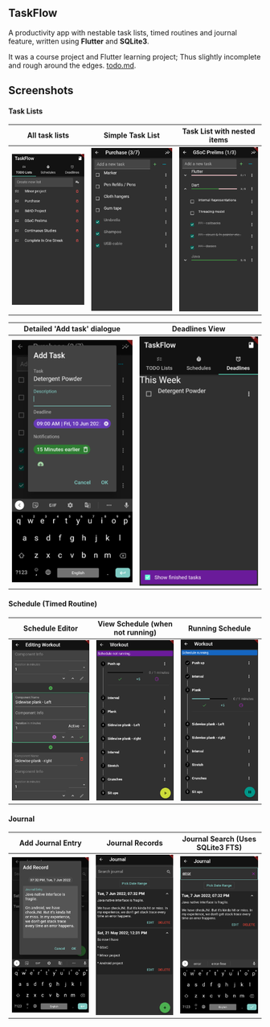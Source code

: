 ## TaskFlow

A productivity app with nestable task lists, timed routines and journal feature, written using **Flutter** and **SQLite3**.

It was a course project and Flutter learning project; Thus slightly incomplete and rough around the edges. [todo.md](https://github.com/mahesh-hegde/TaskFlow/blob/main/todo.md).

## Screenshots

#### Task Lists

| All task lists | Simple Task List | Task List with nested items |
| :---: | :---: | :---: |
| ![Screenshots/TaskFlow_AllTaskLists](https://github.com/mahesh-hegde/TaskFlow/blob/main/Screenshots/TaskFlow_AllTaskLists.png) | ![Screenshots/Taskflow_SimpleTodoList](https://github.com/mahesh-hegde/TaskFlow/blob/main/Screenshots/Taskflow_SimpleTodoList.png) | ![Screenshots/TaskFlow_TaskListWithNestedTasks](https://github.com/mahesh-hegde/TaskFlow/blob/main/Screenshots/TaskFlow_TaskListWithNestedTasks.png) |


| Detailed 'Add task' dialogue | Deadlines View |
| :---: | :---: |
| ![Screenshots/TaskFlow_AddTaskDetailedDialogue](https://github.com/mahesh-hegde/TaskFlow/blob/main/Screenshots/TaskFlow_AddTaskDetailedDialogue.png) | ![Screenshots/TaskFlow_DeadlinesView](https://github.com/mahesh-hegde/TaskFlow/blob/main/Screenshots/TaskFlow_DeadlinesView.png) |

#### Schedule (Timed Routine)

| Schedule Editor | View Schedule (when not running) | Running Schedule |
| :---: | :---: | :---: |
| ![Screenshots/TaskFlow_ScheduleEditor](https://github.com/mahesh-hegde/TaskFlow/blob/main/Screenshots/TaskFlow_ScheduleEditor.png) | ![Screenshots/TaskFlow_ScheduleNotRunning](https://github.com/mahesh-hegde/TaskFlow/blob/main/Screenshots/TaskFlow_ScheduleNotRunning.png) | ![Screenshots/TaskFlow_ScheduleRunning](https://github.com/mahesh-hegde/TaskFlow/blob/main/Screenshots/TaskFlow_ScheduleRunning.png) |

#### Journal

| Add Journal Entry | Journal Records | Journal Search (Uses SQLite3 FTS) |
| :---: | :---: | :---: |
| ![Screenshots/TaskFlow_AddJournalRecord](https://github.com/mahesh-hegde/TaskFlow/blob/main/Screenshots/TaskFlow_AddJournalRecord.png) | ![Screenshots/TaskFlow_JournalEntries](https://github.com/mahesh-hegde/TaskFlow/blob/main/Screenshots/TaskFlow_JournalEntries.png) | ![Screenshots/Taskflow_JournalSearch](https://github.com/mahesh-hegde/TaskFlow/blob/main/Screenshots/Taskflow_JournalSearch.png) |


